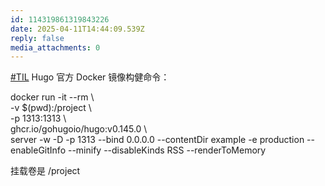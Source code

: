 ```yaml
---
id: 114319861319843226
date: 2025-04-11T14:44:09.539Z
reply: false
media_attachments: 0
---
```


[#TIL](https://e5n.cc/tags/TIL) Hugo 官方 Docker 镜像构健命令：

docker run -it --rm \  
-v $(pwd):/project \  
-p 1313:1313 \  
ghcr.io/gohugoio/hugo:v0.145.0 \  
server -w -D -p 1313 --bind 0.0.0.0 --contentDir example -e production --enableGitInfo --minify --disableKinds RSS --renderToMemory

挂载卷是 /project

